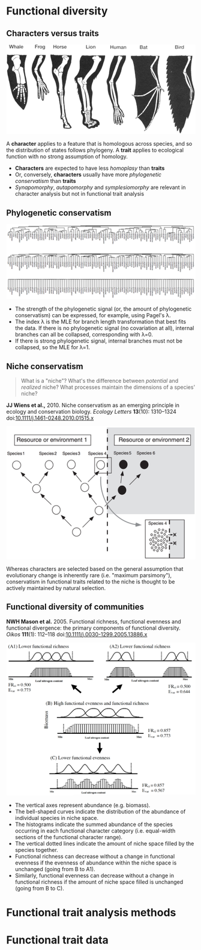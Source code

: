 Functional diversity
====================

Characters versus traits
------------------------

![](homology-limbs.jpg)

A **character** applies to a feature that is homologous across species, and so the 
distribution of states follows phylogeny. A **trait** applies to ecological function with
no strong assumption of homology.

- **Characters** are expected to have less _homoplasy_ than **traits**
- Or, conversely, **characters** usually have more _phylogenetic conservatism_ than 
  **traits**
- _Synapomorphy_, _autapomorphy_ and _symplesiomorphy_ are relevant in character analysis
  but not in functional trait analysis

Phylogenetic conservatism
-------------------------

![](lambda.png)

- The strength of the phylogenetic signal (or, the amount of phylogenetic conservatism) 
  can be expressed, for example, using Pagel's λ.
- The index λ is the MLE for branch length transformation that best fits the data. If
  there is no phylogenetic signal (no covariation at all), internal branches can all be 
  collapsed, corresponding with λ=0. 
- If there is strong phylogenetic signal, internal branches must not be collapsed, so the 
  MLE for λ=1.

Niche conservatism
------------------

> What is a "niche"? What's the difference between _potential_ and _realized_ niche? What
> processes maintain the dimensions of a species' niche?

**JJ Wiens et al.,** 2010. Niche conservatism as an emerging principle in ecology and 
conservation biology. _Ecology Letters_ **13**(10): 1310–1324
doi:[10.1111/j.1461-0248.2010.01515.x](http://doi.org/10.1111/j.1461-0248.2010.01515.x)

![](niche-conservatism.png)

Whereas characters are selected based on the general assumption that evolutionary change
is inherently rare (i.e. "maximum parsimony"), conservatism in functional traits related
to the niche is thought to be actively maintained by natural selection.

Functional diversity of communities
-----------------------------------

**NWH Mason et al.** 2005. Functional richness, functional evenness and functional 
divergence: the primary components of functional diversity. _Oikos_ **111**(1): 112–118
doi:[10.1111/j.0030-1299.2005.13886.x](http://doi.org/10.1111/j.0030-1299.2005.13886.x)

![](functional-rich-even.png)

- The vertical axes represent abundance (e.g. biomass). 
- The bell-shaped curves indicate the distribution of the abundance of individual species 
  in niche space. 
- The histograms indicate the summed abundance of the species occurring in each functional
  character category (i.e. equal-width sections of the functional character range). 
- The vertical dotted lines indicate the amount of niche space filled by the species 
  together. 
- Functional richness can decrease without a change in functional evenness if the 
  evenness of abundance within the niche space is unchanged (going from B to A1). 
- Similarly, functional evenness can decrease without a change in functional richness if 
  the amount of niche space filled is unchanged (going from B to C).

Functional trait analysis methods
=================================


Functional trait data
=====================